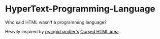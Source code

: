# HyperText-Programming-Language
 Who said HTML wasn't a programming language?

Heavily inspired by [ryangjchandler's](https://github.com/ryangjchandler) [Cursed HTML idea](https://github.com/ryangjchandler/cursed-html).